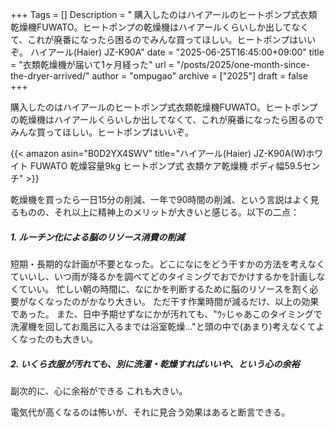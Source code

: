 +++
Tags = []
Description = " 購入したのはハイアールのヒートポンプ式衣類乾燥機FUWATO。ヒートポンプの乾燥機はハイアールくらいしか出してなくて、これが廃番になったら困るのでみんな買ってほしい。ヒートポンプはいいぞ。     ハイアール(Haier) JZ-K90A"
date = "2025-06-25T16:45:00+09:00"
title = "衣類乾燥機が届いて1ヶ月経った"
url = "/posts/2025/one-month-since-the-dryer-arrived/"
author = "ompugao"
archive = ["2025"]
draft = false
+++

<body>
<p>購入したのはハイアールのヒートポンプ式衣類乾燥機FUWATO。ヒートポンプの乾燥機はハイアールくらいしか出してなくて、これが廃番になったら困るのでみんな買ってほしい。ヒートポンプはいいぞ。</p>

<p></p>

{{< amazon asin="B0D2YX4SWV" title="ハイアール(Haier) JZ-K90A(W)ホワイト FUWATO 乾燥容量9kg ヒートポンプ式 衣類ケア乾燥機 ボディ幅59.5センチ" >}}

<p>乾燥機を買ったら一日15分の削減、一年で90時間の削減、という言説はよく見るものの、それ以上に精神上のメリットが大きいと感じる。以下の二点：</p>

<h5 id="1-ルーチン化による脳のリソース消費の削減">1. ルーチン化による脳のリソース消費の削減</h5>

<p>短期・長期的な計画が不要となった。どこになにをどう干すかの方法を考えなくていいし、いつ雨が降るかを調べてどのタイミングでおでかけするかを計画しなくていい。
忙しい朝の時間に、なにかを判断するために脳のリソースを割く必要がなくなったのがかなり大きい。
ただ干す作業時間が減るだけ、以上の効果であった。
また、日中予期せずなにかが汚れても、"ｳｯじゃあこのタイミングで洗濯機を回してお風呂に入るまでは浴室乾燥…"と頭の中で(あまり)考えなくてよくなったのも大きい。</p>

<h5 id="2-いくら衣服が汚れても別に洗濯乾燥すればいいやという心の余裕">2. いくら衣服が汚れても、別に洗濯・乾燥すればいいや、という心の余裕</h5>

<p>副次的に、心に余裕ができる これも大きい。</p>

<p>電気代が高くなるのは怖いが、それに見合う効果はあると断言できる。</p>
</body>

